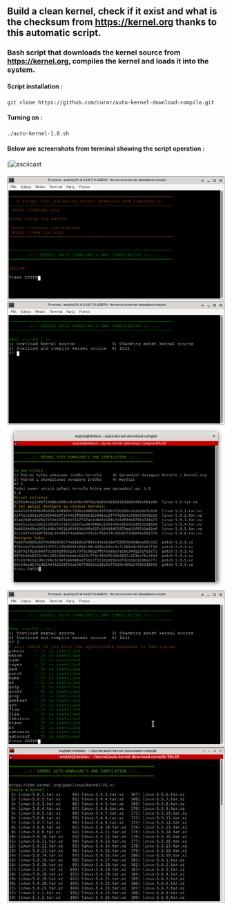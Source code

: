 ## Build a clean kernel, check if it exist and what is the checksum from https://kernel.org thanks to this automatic script.
### Bash script that downloads the kernel source from https://kernel.org, compiles the kernel and loads it into the system. 
#### Script installation :
`git clone https://github.com/curar/auto-kernel-download-compile.git`
#### Turning on :
`./auto-kernel-1.0.sh`
#### Below are screenshots from terminal showing the script operation :
[![asciicast](https://asciinema.org/a/qM7WeqUrAPL3ojNKSfEkCVt7O)
####
![Terminal1](/image/terminal-1.png)
![Terminal2](/image/terminal-2.png)
![Terminal3](/image/terminal-3.png)
![Terminal4](/image/terminal-4.png)
![Terminal5](/image/terminal-5.png)
